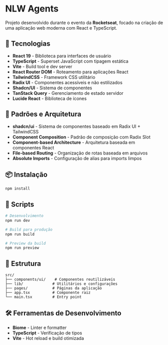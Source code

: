 # NLW Agents

Projeto desenvolvido durante o evento da **Rocketseat**, focado na criação de uma aplicação web moderna com React e TypeScript.

## 🚀 Tecnologias

- **React 19** - Biblioteca para interfaces de usuário
- **TypeScript** - Superset JavaScript com tipagem estática
- **Vite** - Build tool e dev server
- **React Router DOM** - Roteamento para aplicações React
- **TailwindCSS** - Framework CSS utilitário
- **Radix UI** - Componentes acessíveis e não estilizados
- **Shadcn/UI** - Sistema de componentes
- **TanStack Query** - Gerenciamento de estado servidor
- **Lucide React** - Biblioteca de ícones

## 🎨 Padrões e Arquitetura

- **shadcn/ui** - Sistema de componentes baseado em Radix UI + TailwindCSS
- **Component Composition** - Padrão de composição com Radix Slot
- **Component-based Architecture** - Arquitetura baseada em componentes React
- **File-based Routing** - Organização de rotas baseada em arquivos
- **Absolute Imports** - Configuração de alias para imports limpos

## 📦 Instalação

```bash
npm install
```

## 🔧 Scripts

```bash
# Desenvolvimento
npm run dev

# Build para produção
npm run build

# Preview da build
npm run preview
```

## 📁 Estrutura

```
src/
├── components/ui/    # Componentes reutilizáveis
├── lib/             # Utilitários e configurações
├── pages/           # Páginas da aplicação
├── app.tsx          # Componente raiz
└── main.tsx         # Entry point
```

## 🛠️ Ferramentas de Desenvolvimento

- **Biome** - Linter e formatter
- **TypeScript** - Verificação de tipos
- **Vite** - Hot reload e build otimizada